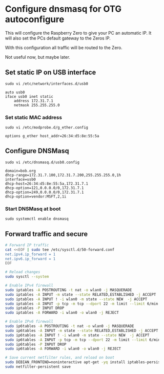 # Configure dnsmasq for OTG autoconfigure

This will configure the Raspberry Zero to give your PC an automatic IP. It will also set the PCs default gateway to the Zeros IP.

With this configuration all traffic will be routed to the Zero. 

Not useful now, but maybe later.


## Set static IP on USB interface 

```
sudo vi /etc/network/interfaces.d/usb0
```

```
auto usb0
iface usb0 inet static
    address 172.31.7.1
    netmask 255.255.255.0
```

### Set static MAC address

```
sudo vi /etc/modprobe.d/g_ether.config
```

```
options g_ether host_addr=26:34:d5:8e:55:5a
```


## Configure DNSMasq

```
sudo vi /etc/dnsmasq.d/usb0.config
```

```
domain=bob.org
dhcp-range=172.31.7.100,172.31.7.200,255.255.255.0,1h
interface=usb0
dhcp-host=26:34:d5:8e:55:5a,172.31.7.1
dhcp-option=121,0.0.0.0/0,172.31.7.1
dhcp-option=249,0.0.0.0/0,172.31.7.1
dhcp-option=vendor:MSFT,2,1i
```

### Start DNSMasq at boot

```
sudo systemctl enable dnsmasq
```

## Forward traffic and secure 

```bash
# Forward IP traffic
cat <<EOF | sudo tee /etc/sysctl.d/50-forward.conf
net.ipv4.ip_forward = 1
net.ipv6.ip_forward = 1
EOF

# Reload changes
sudo sysctl --system

# Enable IPv4 firewall
sudo iptables -A POSTROUTING -t nat -o wlan0 -j MASQUERADE
sudo iptables -A INPUT -m state --state RELATED,ESTABLISHED -j ACCEPT
sudo iptables -A INPUT ! -i wlan0 -m state --state NEW  -j ACCEPT
sudo iptables -A INPUT -p tcp -m tcp --dport 22 -m limit --limit 6/min -j ACCEPT
sudo iptables -P INPUT DROP
sudo iptables -A FORWARD -i wlan0 -o wlan0 -j REJECT

# Enable IPv6 firewall
sudo ip6tables -A POSTROUTING -t nat -o wlan0 -j MASQUERADE
sudo ip6tables -A INPUT -m state --state RELATED,ESTABLISHED -j ACCEPT
sudo ip6tables -A INPUT ! -i wlan0 -m state --state NEW  -j ACCEPT
sudo ip6tables -A INPUT -p tcp -m tcp --dport 22 -m limit --limit 6/min -j ACCEPT
sudo ip6tables -P INPUT DROP
sudo ip6tables -A FORWARD -i wlan0 -o wlan0 -j REJECT

# Save current netfilter rules, and reload on boot
sudo DEBIAN_FRONTEND=noninteractive apt-get -yq install iptables-persistent
sudo netfilter-persistent save
```

